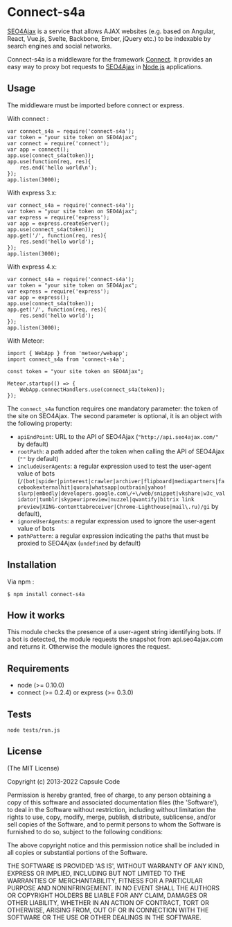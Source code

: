 # Connect-s4a

[SEO4Ajax](https://www.seo4ajax.com) is a service that allows AJAX websites
(e.g. based on Angular, React, Vue.js, Svelte, Backbone, Ember, jQuery etc.) to
be indexable by search engines and social networks.

Connect-s4a is a middleware for the framework
[Connect](https://github.com/senchalabs/connect). It provides an easy way to
proxy bot requests to [SEO4Ajax](https://www.seo4ajax.com) in
[Node.js](https://nodejs.org/) applications.

## Usage

The middleware must be imported before connect or express.

With connect :

    var connect_s4a = require('connect-s4a');
    var token = "your site token on SEO4Ajax";
    var connect = require('connect');
    var app = connect();
    app.use(connect_s4a(token));
    app.use(function(req, res){
        res.end('hello world\n');
    });
    app.listen(3000);

With express 3.x:

    var connect_s4a = require('connect-s4a');
    var token = "your site token on SEO4Ajax";
    var express = require('express');
    var app = express.createServer();
    app.use(connect_s4a(token));
    app.get('/', function(req, res){
        res.send('hello world');
    });
    app.listen(3000);

With express 4.x:

    var connect_s4a = require('connect-s4a');
    var token = "your site token on SEO4Ajax";
    var express = require('express');
    var app = express();
    app.use(connect_s4a(token));
    app.get('/', function(req, res){
        res.send('hello world');
    });
    app.listen(3000);

With Meteor:

    import { WebApp } from 'meteor/webapp';
    import connect_s4a from 'connect-s4a';

    const token = "your site token on SEO4Ajax";

    Meteor.startup(() => {
        WebApp.connectHandlers.use(connect_s4a(token));    
    });

The `connect_s4a` function requires one mandatory parameter: the token of the
site on SEO4Ajax. The second parameter is optional, it is an object with the
following property:

- `apiEndPoint`: URL to the API of SEO4Ajax (`"http://api.seo4ajax.com/"` by
  default)
- `rootPath`: a path added after the token when calling the API of SEO4Ajax
  (`""` by default)
- `includeUserAgents`: a regular expression used to test the user-agent value of
  bots
  (`/(bot|spider|pinterest|crawler|archiver|flipboard|mediapartners|facebookexternalhit|quora|whatsapp|outbrain|yahoo! slurp|embedly|developers.google.com\/+\/web/snippet|vkshare|w3c_validator|tumblr|skypeuripreview|nuzzel|qwantify|bitrix link preview|XING-contenttabreceiver|Chrome-Lighthouse|mail\.ru)/gi`
  by default),
- `ignoreUserAgents`: a regular expression used to ignore the user-agent value
  of bots
- `pathPattern`: a regular expression indicating the paths that must be proxied
  to SEO4Ajax (`undefined` by default)

## Installation

Via npm :

    $ npm install connect-s4a

## How it works

This module checks the presence of a user-agent string identifying bots. If a
bot is detected, the module requests the snapshot from api.seo4ajax.com and
returns it. Otherwise the module ignores the request.

## Requirements

- node (>= 0.10.0)
- connect (>= 0.2.4) or express (>= 0.3.0)

## Tests

    node tests/run.js

## License

(The MIT License)

Copyright (c) 2013-2022 Capsule Code

Permission is hereby granted, free of charge, to any person obtaining a copy of
this software and associated documentation files (the 'Software'), to deal in
the Software without restriction, including without limitation the rights to
use, copy, modify, merge, publish, distribute, sublicense, and/or sell copies of
the Software, and to permit persons to whom the Software is furnished to do so,
subject to the following conditions:

The above copyright notice and this permission notice shall be included in all
copies or substantial portions of the Software.

THE SOFTWARE IS PROVIDED 'AS IS', WITHOUT WARRANTY OF ANY KIND, EXPRESS OR
IMPLIED, INCLUDING BUT NOT LIMITED TO THE WARRANTIES OF MERCHANTABILITY, FITNESS
FOR A PARTICULAR PURPOSE AND NONINFRINGEMENT. IN NO EVENT SHALL THE AUTHORS OR
COPYRIGHT HOLDERS BE LIABLE FOR ANY CLAIM, DAMAGES OR OTHER LIABILITY, WHETHER
IN AN ACTION OF CONTRACT, TORT OR OTHERWISE, ARISING FROM, OUT OF OR IN
CONNECTION WITH THE SOFTWARE OR THE USE OR OTHER DEALINGS IN THE SOFTWARE.
